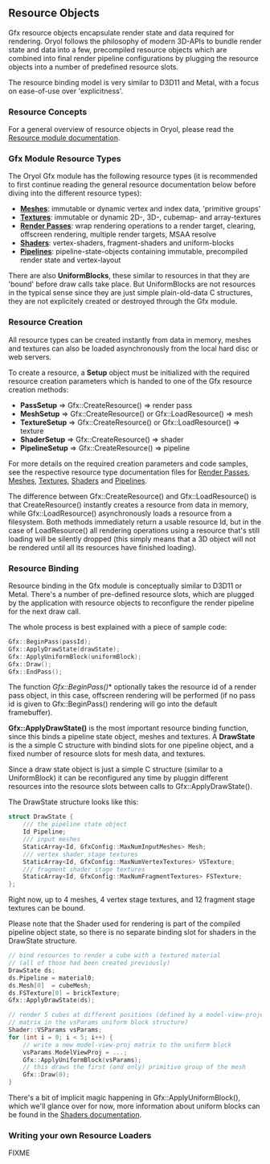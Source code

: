 ## Resource Objects

Gfx resource objects encapsulate render state and data required
for rendering. Oryol follows the philosophy of modern 
3D-APIs to bundle render state and data into a few, precompiled
resource objects which are combined into final render pipeline
configurations by plugging the resource objects into 
a number of predefined resource slots.

The resource binding model is very similar to D3D11 and Metal,
with a focus on ease-of-use over 'explicitness'.

### Resource Concepts

For a general overview of resource objects in Oryol, 
please read the [Resource module documentation](../Resources/README.md).

### Gfx Module Resource Types

The Oryol Gfx module has the following resource types (it is recommended to first continue reading the general resource documentation below before diving into the different resource types):

* **[Meshes](Meshes.md)**: immutable or dynamic vertex and index data, 'primitive groups'
* **[Textures](Textures.md)**: immutable or dynamic 2D-, 3D-, cubemap- and array-textures
* **[Render Passes](RenderPasses.md)**: wrap rendering operations to a render target, clearing, offscreen rendering, multiple render targets, MSAA resolve
* **[Shaders](Shaders.md)**: vertex-shaders, fragment-shaders and uniform-blocks
* **[Pipelines](Pipelines.md)**: pipeline-state-objects containing immutable, precompiled render state and vertex-layout

There are also **UniformBlocks**, these similar to resources in that
they are 'bound' before draw calls take place. But UniformBlocks 
are not resources in the typical sense since they are just simple
plain-old-data C structures, they are not explicitely created or destroyed through the Gfx module.

### Resource Creation

All resource types can be created instantly from data in memory,
meshes and textures can also be loaded asynchronously from the local
hard disc or web servers.

To create a resource, a **Setup** object must be initialized with
the required resource creation parameters which is handed to one
of the Gfx resource creation methods:

* **PassSetup** => Gfx::CreateResource() => render pass
* **MeshSetup** => Gfx::CreateResource() or Gfx::LoadResource() => mesh
* **TextureSetup** => Gfx::CreateResource() or Gfx::LoadResource() => texture
* **ShaderSetup** => Gfx::CreateResource() => shader
* **PipelineSetup** => Gfx::CreateResource() => pipeline

For more details on the required creation parameters and code
samples, see the respective resource type documentation files
for [Render Passes](RenderPasses.md), [Meshes](Meshes.md), [Textures](Textures.md), [Shaders](Shaders.md) and [Pipelines](Pipelines.md).

The difference between Gfx::CreateResource() and Gfx::LoadResource()
is that CreateResource() instantly creates a resource from data
in memory, while Gfx::LoadResource() asynchronously loads a resource
from a filesystem. Both methods immediately return a usable
resource Id, but in the case of LoadResource() all rendering 
operations using a resource that's still loading will be silently
dropped (this simply means that a 3D object will not be rendered
until all its resources have finished loading).

### Resource Binding

Resource binding in the Gfx module is conceptually similar to
D3D11 or Metal. There's a number of pre-defined resource slots,
which are plugged by the application with resource objects
to reconfigure the render pipeline for the next draw call.

The whole process is best explained with a piece of sample code:

```cpp
Gfx::BeginPass(passId);
Gfx::ApplyDrawState(drawState);
Gfx::ApplyUniformBlock(uniformBlock);
Gfx::Draw();
Gfx::EndPass();
```

The function **Gfx::BeginPass*()** optionally takes the resource id of
a render pass object, in this case, offscreen rendering will be 
performed (if no pass id is given to Gfx::BeginPass() rendering
will go into the default framebuffer).

**Gfx::ApplyDrawState()** is the most important resource binding
function, since this binds a pipeline state object, meshes and 
textures. A **DrawState** is the a simple C structure with bindind
slots for one pipeline object, and a fixed number of resource slots
for mesh data, and textures. 

Since a draw state object is just a simple C structure (similar to a
UniformBlock) it can be reconfigured any time by pluggin different resources
into the resource slots between calls to Gfx::ApplyDrawState().

The DrawState structure looks like this:

```cpp
struct DrawState {
    /// the pipeline state object
    Id Pipeline;
    /// input meshes
    StaticArray<Id, GfxConfig::MaxNumInputMeshes> Mesh;
    /// vertex shader stage textures
    StaticArray<Id, GfxConfig::MaxNumVertexTextures> VSTexture;
    /// fragment shader stage textures
    StaticArray<Id, GfxConfig::MaxNumFragmentTextures> FSTexture;
};
```
Right now, up to 4 meshes, 4 vertex stage textures, and 12 
fragment stage textures can be bound.

Please note that the Shader used for rendering is part of the
compiled pipeline object state, so there is no separate 
binding slot for shaders in the DrawState structure.

```cpp
// bind resources to render a cube with a textured material
// (all of those had been created previously)
DrawState ds;
ds.Pipeline = material0;
ds.Mesh[0]  = cubeMesh;
ds.FSTexture[0] = brickTexture;
Gfx::ApplyDrawState(ds);

// render 5 cubes at different positions (defined by a model-view-projection
// matrix in the vsParams uniform block structure)
Shader::VSParams vsParams;
for (int i = 0; i < 5; i++) {
    // write a new model-view-proj matrix to the uniform block
    vsParams.ModelViewProj = ...;
    Gfx::ApplyUniformBlock(vsParams);
    // this draws the first (and only) primitive group of the mesh
    Gfx::Draw(0);
}
```

There's a bit of implicit magic happening in Gfx::ApplyUniformBlock(), which
we'll glance over for now, more information about uniform blocks can 
be found in the [Shaders documentation](Shaders.md).

### Writing your own Resource Loaders

FIXME

